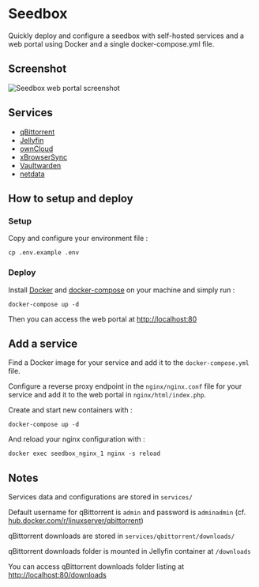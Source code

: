 # Seedbox

Quickly deploy and configure a seedbox with self-hosted services and a web portal using Docker and a single docker-compose.yml file.

## Screenshot

![Seedbox web portal screenshot](https://i.imgur.com/IgdwB27.png)

## Services

- [qBittorrent](https://github.com/qbittorrent/qBittorrent)
- [Jellyfin](https://github.com/jellyfin/jellyfin)
- [ownCloud](https://github.com/owncloud)
- [xBrowserSync](https://github.com/xBrowserSync)
- [Vaultwarden](https://github.com/dani-garcia/vaultwarden)
- [netdata](https://github.com/netdata/netdata)

## How to setup and deploy

### Setup

Copy and configure your environment file :

`cp .env.example .env`

### Deploy

Install [Docker](https://docs.docker.com/get-docker/) and [docker-compose](https://docs.docker.com/compose/install/) on your machine and simply run :

`docker-compose up -d`

Then you can access the web portal at [http://localhost:80](http://localhost:80)

## Add a service

Find a Docker image for your service and add it to the `docker-compose.yml` file.

Configure a reverse proxy endpoint in the `nginx/nginx.conf` file for your service and add it to the web portal in `nginx/html/index.php`.

Create and start new containers with :

`docker-compose up -d`

And reload your nginx configuration with :

`docker exec seedbox_nginx_1 nginx -s reload`

## Notes

Services data and configurations are stored in `services/`

Default username for qBittorrent is `admin` and password is `adminadmin`
(cf. [hub.docker.com/r/linuxserver/qbittorrent](https://hub.docker.com/r/linuxserver/qbittorrent))

qBittorrent downloads are stored in `services/qbittorrent/downloads/`

qBittorrent downloads folder is mounted in Jellyfin container at `/downloads`

You can access qBittorrent downloads folder listing at [http://localhost:80/downloads](http://localhost:80/downloads)